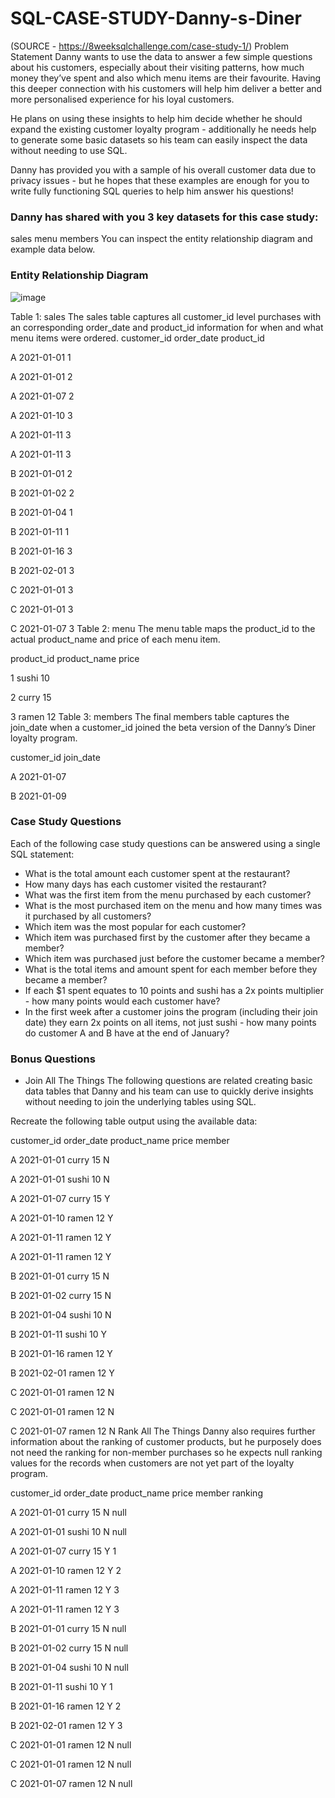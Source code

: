# SQL-CASE-STUDY-Danny-s-Diner
(SOURCE - https://8weeksqlchallenge.com/case-study-1/)
Problem Statement
Danny wants to use the data to answer a few simple questions about his customers, especially about their visiting patterns, how much money they’ve spent and also which menu items are their favourite. Having this deeper connection with his customers will help him deliver a better and more personalised experience for his loyal customers.

He plans on using these insights to help him decide whether he should expand the existing customer loyalty program - additionally he needs help to generate some basic datasets so his team can easily inspect the data without needing to use SQL.

Danny has provided you with a sample of his overall customer data due to privacy issues - but he hopes that these examples are enough for you to write fully functioning SQL queries to help him answer his questions!

### Danny has shared with you 3 key datasets for this case study:

sales
menu
members
You can inspect the entity relationship diagram and example data below.


### Entity Relationship Diagram
![image](https://github.com/chandranshuanalyst/SQL-CASE-STUDY-Danny-s-Diner/assets/91171166/9661f87c-e339-4043-b497-70300d21c15a)

Table 1: sales
The sales table captures all customer_id level purchases with an corresponding order_date and product_id information for when and what menu items were ordered.
customer_id	order_date	product_id

A	          2021-01-01	   1

A	          2021-01-01	   2

A	          2021-01-07	   2

A	          2021-01-10	   3

A	          2021-01-11	   3

A	          2021-01-11	   3

B	          2021-01-01	   2

B	          2021-01-02	   2

B	          2021-01-04	   1

B	          2021-01-11	   1

B	          2021-01-16	   3

B	          2021-02-01	   3

C	          2021-01-01	   3

C	          2021-01-01	   3

C	          2021-01-07	   3
Table 2: menu
The menu table maps the product_id to the actual product_name and price of each menu item.

product_id	product_name	price

1	            sushi	       10

2	            curry	       15

3	            ramen	       12
Table 3: members
The final members table captures the join_date when a customer_id joined the beta version of the Danny’s Diner loyalty program.

customer_id	join_date

A	          2021-01-07

B	          2021-01-09

### Case Study Questions
Each of the following case study questions can be answered using a single SQL statement:

* What is the total amount each customer spent at the restaurant?
* How many days has each customer visited the restaurant?
* What was the first item from the menu purchased by each customer?
* What is the most purchased item on the menu and how many times was it purchased by all customers?
* Which item was the most popular for each customer?
* Which item was purchased first by the customer after they became a member?
* Which item was purchased just before the customer became a member?
* What is the total items and amount spent for each member before they became a member?
* If each $1 spent equates to 10 points and sushi has a 2x points multiplier - how many points would each customer have?
* In the first week after a customer joins the program (including their join date) they earn 2x points on all items, not just sushi - how many points do customer    A and B have at the end of January?
### Bonus Questions
* Join All The Things
The following questions are related creating basic data tables that Danny and his team can use to quickly derive insights without needing to join the underlying tables using SQL.

Recreate the following table output using the available data:

customer_id	order_date	product_name	price	member

A	          2021-01-01	 curry	       15	    N

A	          2021-01-01	 sushi	       10	    N

A	          2021-01-07	 curry	       15	    Y

A	          2021-01-10	 ramen	       12	    Y

A	          2021-01-11	 ramen	       12	    Y

A	          2021-01-11	 ramen	       12	    Y

B	          2021-01-01	 curry	       15	    N

B	          2021-01-02	 curry	       15	    N

B	          2021-01-04	 sushi	       10	    N

B	          2021-01-11	 sushi	       10	    Y

B	          2021-01-16	 ramen	       12	    Y

B	          2021-02-01	 ramen	       12	    Y

C	          2021-01-01	 ramen	       12	    N

C	          2021-01-01	 ramen	       12	    N

C	          2021-01-07	 ramen	       12	    N
Rank All The Things
Danny also requires further information about the ranking of customer products, but he purposely does not need the ranking for non-member purchases so he expects null ranking values for the records when customers are not yet part of the loyalty program.

customer_id	order_date	product_name	price	member	ranking

A	          2021-01-01	  curry	        15	   N	    null

A	          2021-01-01	  sushi	        10	   N	    null

A	          2021-01-07	  curry	        15	   Y	    1

A	          2021-01-10	  ramen	        12	   Y	    2

A	          2021-01-11	  ramen	        12	   Y	    3

A	          2021-01-11	  ramen	        12	   Y	    3

B	          2021-01-01	  curry	        15	   N	    null

B	          2021-01-02	  curry	        15	   N	    null

B	          2021-01-04	  sushi	        10	   N	    null

B	          2021-01-11	  sushi	        10	   Y	    1

B	          2021-01-16	  ramen	        12	   Y	    2

B	          2021-02-01	  ramen	        12	   Y	    3

C	          2021-01-01	  ramen	        12	   N	    null

C	          2021-01-01	  ramen	        12	   N	    null

C	          2021-01-07	  ramen	        12	   N	    null
